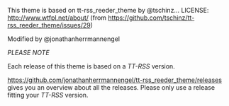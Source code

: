 This theme is based on tt-rss_reeder_theme by @tschinz...
LICENSE: http://www.wtfpl.net/about/ (from https://github.com/tschinz/tt-rss_reeder_theme/issues/29)

Modified by @jonathanherrmannengel


*PLEASE NOTE*

Each release of this theme is based on a _TT-RSS_ version. 

https://github.com/jonathanherrmannengel/tt-rss_reeder_theme/releases gives you an overview about all the releases. Please only use a release fitting your _TT-RSS_ version.